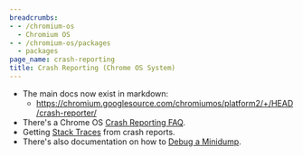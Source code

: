 ```yaml
---
breadcrumbs:
- - /chromium-os
  - Chromium OS
- - /chromium-os/packages
  - packages
page_name: crash-reporting
title: Crash Reporting (Chrome OS System)
---
```


*   The main docs now exist in markdown:
    *   <https://chromium.googlesource.com/chromiumos/platform2/+/HEAD/crash-reporter/>
*   There's a Chrome OS [Crash Reporting
            FAQ](/chromium-os/packages/crash-reporting/faq).
*   Getting [Stack
            Traces](/chromium-os/packages/crash-reporting/stack-traces-from-chrome-os-crash-dumps)
            from crash reports.
*   There's also documentation on how to [Debug a
            Minidump](/chromium-os/packages/crash-reporting/debugging-a-minidump).